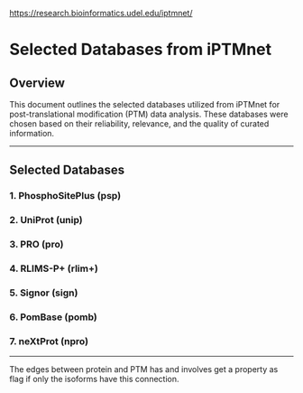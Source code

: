 https://research.bioinformatics.udel.edu/iptmnet/

# Selected Databases from iPTMnet
## Overview

This document outlines the selected databases utilized from iPTMnet for post-translational modification (PTM) data analysis. These databases were chosen based on their reliability, relevance, and the quality of curated information.

---

## Selected Databases

### 1. **PhosphoSitePlus (psp)**
### 2. **UniProt (unip)**
### 3. **PRO (pro)**
### 4. **RLIMS-P+ (rlim+)**
### 5. **Signor (sign)**
### 6. **PomBase (pomb)**
### 7. **neXtProt (npro)**

---

The edges between protein and PTM has and involves get a property as flag if only the isoforms have this connection.
